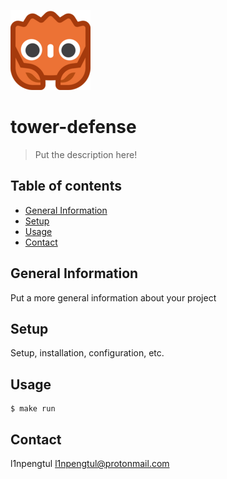 ![Project Logo](./godot/assets/godot-ferris-128x128.png)

# tower-defense
> Put the description here!

## Table of contents
* [General Information](#general-information)
* [Setup](#setup)
* [Usage](#usage)
* [Contact](#contact)

## General Information
Put a more general information about your project

## Setup
Setup, installation, configuration, etc.

## Usage
```shell
$ make run
```
## Contact
l1npengtul <l1npengtul@protonmail.com>
